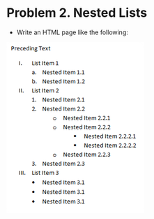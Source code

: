 Problem 2. Nested Lists
=================

*	Write an HTML page like the following:

![picture2](./resources/task2.png)